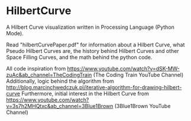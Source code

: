 # HilbertCurve
A Hilbert Curve visualization written in Processing Language (Python Mode).

Read "hilbertCurvePaper.pdf" for information about a Hilbert Curve, what Pseudo Hilbert Curves are, the history behind Hilbert Curves and other Space Filling Curves, and the math behind the python code.

All code inspiration from https://www.youtube.com/watch?v=dSK-MW-zuAc&ab_channel=TheCodingTrain (The Coding Train YouTube Channel)
Additionally, logic behind the algorithm from http://blog.marcinchwedczuk.pl/iterative-algorithm-for-drawing-hilbert-curve
Furthermore, initial interest in the Hilbert Curve from https://www.youtube.com/watch?v=3s7h2MHQtxc&ab_channel=3Blue1Brown (3Blue1Brown YouTube Channel)
